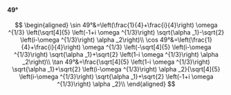 #### 49°

$$
\begin{aligned}
\sin 49°&=\left(\frac{1}{4}+\frac{i}{4}\right) \omega ^{1/3} \left(\sqrt[4]{5} \left(-1+i \omega ^{1/3}\right) \sqrt{\alpha _1}-\sqrt{2} \left(i-\omega ^{1/3}\right)
\alpha _2\right)\\
\cos 49°&=\left(\frac{1}{4}+\frac{i}{4}\right) \omega ^{1/3} \left(-\sqrt[4]{5} \left(i-\omega ^{1/3}\right) \sqrt{\alpha _1}+\sqrt{2} \left(1-i \omega ^{1/3}\right)
\alpha _2\right)\\
\tan 49°&=\frac{\sqrt[4]{5} \left(1-i \omega ^{1/3}\right) \sqrt{\alpha _1}+\sqrt{2} \left(i-\omega ^{1/3}\right) \alpha _2}{\sqrt[4]{5} \left(i-\omega ^{1/3}\right)
\sqrt{\alpha _1}+\sqrt{2} \left(-1+i \omega ^{1/3}\right) \alpha _2}\\
\end{aligned}
$$

